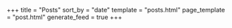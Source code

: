 +++
title = "Posts"
sort_by = "date"
template = "posts.html"
page_template = "post.html"
generate_feed = true
+++
